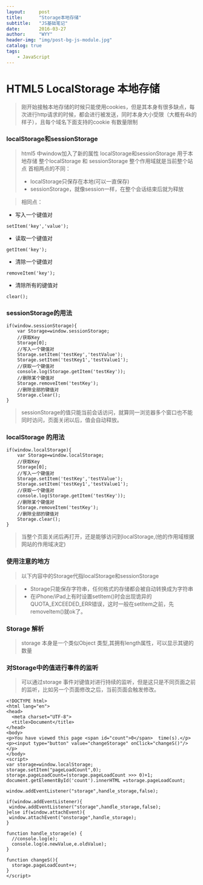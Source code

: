 ```yaml
---
layout:     post
title:      "Storage本地存储"
subtitle:   "JS基础笔记"
date:       2016-03-27
author:     "WYY"
header-img: "img/post-bg-js-module.jpg"
catalog: true
tags:
    - JavaScript
---
```

# HTML5 LocalStorage 本地存储
> 刚开始接触本地存储的时候只能使用cookies，但是其本身有很多缺点，每次进行http请求的时候，都会进行被发送，同时本身大小受限（大概有4k的样子），且每个域名下面支持的cookie 有数量限制
### localStorage和sessionStorage

> html5 中window加入了新的属性
> localStorage和sessionStorage 用于本地存储
> 整个localStorage 和 sessionStorage 整个作用域就是当前整个站点
> 首相两点的不同：
> - localStorage只保存在本地(可以一直保存)  
> - sessionStorage，就像session一样，在整个会话结束后就为释放  

> 相同点：  

- 写入一个键值对      
```
setItem('key','value');
```

- 读取一个键值对       
```  
getItem('key');
```  

- 清除一个键值对   
```  
removeItem('key');
```

- 清除所有的键值对  
```  
clear();
```

### sessionStorage的用法


```
if(window.sessionStorage){
	var Storage=window.sessionStorage;
	//获取Key
	Storage[0];
	//写入一个键值对
	Storage.setItem('testKey','testValue');
	Storage.setItem('testKey1','testValue1');
	//获取一个键值对
	console.log(Storage.getItem('testKey'));
	//删除某个键值对
	Storage.removeItem('testKey');
	//删除全部的键值对
	Storage.clear();
}
```
> sessionStorage的值只能当前会话访问，就算同一浏览器多个窗口也不能同时访问，页面关闭以后，值会自动释放。

###  localStorage 的用法
```
if(window.localStorage){
	var Storage=window.localStorage;
	//获取Key
	Storage[0];
	//写入一个键值对
	Storage.setItem('testKey','testValue');
	Storage.setItem('testKey1','testValue1');
	//获取一个键值对
	console.log(Storage.getItem('testKey'));
	//删除某个键值对
	Storage.removeItem('testKey');
	//删除全部的键值对
	Storage.clear();
}
```
> 当整个页面关闭后再打开，还是能够访问到localStorage,(他的作用域根据网站的作用域决定)

### 使用注意的地方

> 以下内容中的Storage代指localStorage和sessionStorage

>- Storage只能保存字符串，任何格式的存储都会被自动转换成为字符串
>- 在iPhone/iPad上有时设置setItem()时会出现诡异的QUOTA_EXCEEDED_ERR错误，这时一般在setItem之前，先removeItem()就ok了。

### Storage 解析
> storage 本身是一个类似Object 类型,其拥有length属性，可以显示其键的数量

### 对Storage中的值进行事件的监听
> 可以通过storage 事件对键值对进行持续的监听，但是这只是不同页面之前的监听，比如另一个页面修改之后，当前页面会触发修改。


```
<!DOCTYPE html>
<html lang="en">
<head>
  <meta charset="UTF-8">
  <title>Document</title>
</head>
<body>
<p>You have viewed this page <span id="count">0</span>  time(s).</p>
<p><input type="button" value="changeStorage" onClick="changeS()"/></p>
</body>
<script>
var storage=window.localStorage;
storage.setItem("pageLoadCount",0);
storage.pageLoadCount=(storage.pageLoadCount >>> 0)+1;
document.getElementById('count').innerHTML =storage.pageLoadCount;

window.addEventListener("storage",handle_storage,false);

if(window.addEventListener){
 window.addEventListener("storage",handle_storage,false);
}else if(window.attachEvent){
 window.attachEvent("onstorage",handle_storage);
}

function handle_storage(e) {
  //console.log(e);
  console.log(e.newValue,e.oldValue);
}

function changeS(){
  storage.pageLoadCount++;
}
</script>
```
